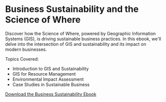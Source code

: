 # Business Sustainability and the Science of Where

Discover how the Science of Where, powered by Geographic Information Systems (GIS), is driving sustainable business practices. In this ebook, we'll delve into the intersection of GIS and sustainability and its impact on modern businesses.

Topics Covered:
- Introduction to GIS and Sustainability
- GIS for Resource Management
- Environmental Impact Assessment
- Case Studies in Sustainable Business

[Download the Business Sustainability Ebook](link-to-your-ebook)
